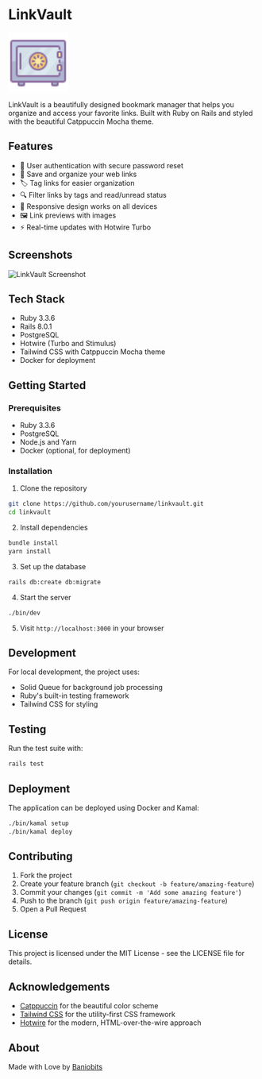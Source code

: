 # LinkVault

<img src="public/icons8-safe-64.png" alt="LinkVault Logo" width="120">

LinkVault is a beautifully designed bookmark manager that helps you organize and access your favorite links. Built with Ruby on Rails and styled with the beautiful Catppuccin Mocha theme.

## Features

- 🔐 User authentication with secure password reset
- 📝 Save and organize your web links
- 🏷️ Tag links for easier organization
- 🔍 Filter links by tags and read/unread status
- 📱 Responsive design works on all devices
- 🖼️ Link previews with images
- ⚡ Real-time updates with Hotwire Turbo

## Screenshots

![LinkVault Screenshot](public/screenshot.png)

## Tech Stack

- Ruby 3.3.6
- Rails 8.0.1
- PostgreSQL
- Hotwire (Turbo and Stimulus)
- Tailwind CSS with Catppuccin Mocha theme
- Docker for deployment

## Getting Started

### Prerequisites

- Ruby 3.3.6
- PostgreSQL
- Node.js and Yarn
- Docker (optional, for deployment)

### Installation

1. Clone the repository

```bash
git clone https://github.com/yourusername/linkvault.git
cd linkvault
```

2. Install dependencies

```bash
bundle install
yarn install
```

3. Set up the database

```bash
rails db:create db:migrate
```

4. Start the server

```bash
./bin/dev
```

5. Visit `http://localhost:3000` in your browser

## Development

For local development, the project uses:

- Solid Queue for background job processing
- Ruby's built-in testing framework
- Tailwind CSS for styling

## Testing

Run the test suite with:

```bash
rails test
```

## Deployment

The application can be deployed using Docker and Kamal:

```bash
./bin/kamal setup
./bin/kamal deploy
```

## Contributing

1. Fork the project
2. Create your feature branch (`git checkout -b feature/amazing-feature`)
3. Commit your changes (`git commit -m 'Add some amazing feature'`)
4. Push to the branch (`git push origin feature/amazing-feature`)
5. Open a Pull Request

## License

This project is licensed under the MIT License - see the LICENSE file for details.

## Acknowledgements

- [Catppuccin](https://github.com/catppuccin/catppuccin) for the beautiful color scheme
- [Tailwind CSS](https://tailwindcss.com/) for the utility-first CSS framework
- [Hotwire](https://hotwired.dev/) for the modern, HTML-over-the-wire approach

## About

Made with Love by [Baniobits](https://www.baniobits.dev/)

